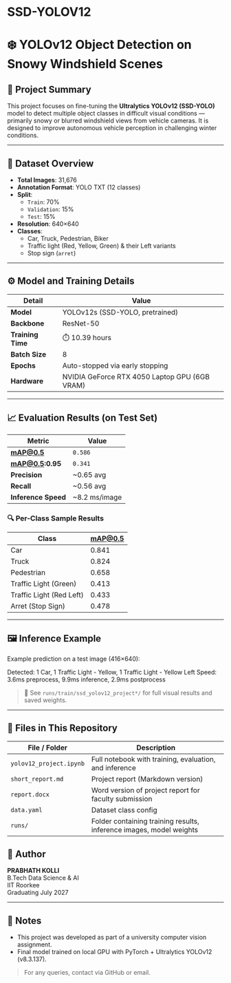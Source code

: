 # SSD-YOLOV12
# ❄️ YOLOv12 Object Detection on Snowy Windshield Scenes

## 🧠 Project Summary

This project focuses on fine-tuning the **Ultralytics YOLOv12 (SSD-YOLO)** model to detect multiple object classes in difficult visual conditions — primarily snowy or blurred windshield views from vehicle cameras. It is designed to improve autonomous vehicle perception in challenging winter conditions.

---

## 📂 Dataset Overview

- **Total Images**: 31,676  
- **Annotation Format**: YOLO TXT (12 classes)  
- **Split**:  
  - `Train`: 70%  
  - `Validation`: 15%  
  - `Test`: 15%  
- **Resolution**: 640×640  
- **Classes**:
  - Car, Truck, Pedestrian, Biker  
  - Traffic light (Red, Yellow, Green) & their Left variants  
  - Stop sign (`arret`)

---

## ⚙️ Model and Training Details

| Detail | Value |
|--------|-------|
| **Model** | YOLOv12s (SSD-YOLO, pretrained) |
| **Backbone** | ResNet-50 |
| **Training Time** | ⏱️ 10.39 hours |
| **Batch Size** | 8 |
| **Epochs** | Auto-stopped via early stopping |
| **Hardware** | NVIDIA GeForce RTX 4050 Laptop GPU (6GB VRAM) |

---

## 📈 Evaluation Results (on Test Set)

| Metric         | Value     |
|----------------|-----------|
| **mAP@0.5**     | `0.586`   |
| **mAP@0.5:0.95**| `0.341`   |
| **Precision**   | ~0.65 avg |
| **Recall**      | ~0.56 avg |
| **Inference Speed** | ~8.2 ms/image |

### 🔍 Per-Class Sample Results

| Class                     | mAP@0.5 |
|--------------------------|---------|
| Car                      | 0.841   |
| Truck                    | 0.824   |
| Pedestrian               | 0.658   |
| Traffic Light (Green)    | 0.413   |
| Traffic Light (Red Left) | 0.433   |
| Arret (Stop Sign)        | 0.478   |

---

## 🖼️ Inference Example

Example prediction on a test image (416×640):

Detected: 1 Car, 1 Traffic Light - Yellow, 1 Traffic Light - Yellow Left
Speed: 3.6ms preprocess, 9.9ms inference, 2.9ms postprocess
> 📂 See `runs/train/ssd_yolov12_project*/` for full visual results and saved weights.

---

## 📃 Files in This Repository

| File / Folder              | Description |
|---------------------------|-------------|
| `yolov12_project.ipynb`    | Full notebook with training, evaluation, and inference |
| `short_report.md`          | Project report (Markdown version) |
| `report.docx`              | Word version of project report for faculty submission |
| `data.yaml`                | Dataset class config |
| `runs/`                    | Folder containing training results, inference images, model weights |

## 🧑 Author

**PRABHATH KOLLI**  
B.Tech Data Science & AI  
IIT Roorkee  
Graduating July 2027

---

## 📌 Notes

- This project was developed as part of a university computer vision assignment.
- Final model trained on local GPU with PyTorch + Ultralytics YOLOv12 (v8.3.137).

> For any queries, contact via GitHub or email.
